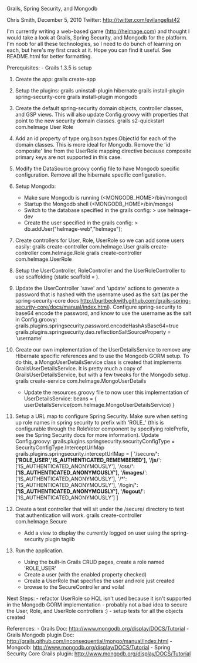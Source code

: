 Grails, Spring Security, and Mongodb

Chris Smith, December 5, 2010
Twitter: http://twitter.com/evilangelist42

I'm currently writing a web-based game (http://helmage.com) and thought I would take a look at Grails, Spring Security, and Mongodb for the platform.  I'm noob for all these technologies, so I need to do bunch of learning on each, but here's my first crack at it.  Hope you can find it useful.  See README.html for better formatting.

Prerequisites:
    - Grails 1.3.5 is setup


1. Create the app:
        grails create-app

2. Setup the plugins:
        grails uninstall-plugin hibernate
        grails install-plugin spring-security-core
        grails install-plugin mongodb

3. Create the default spring-security domain objects, controller classes, and GSP views.  This will also update Config.groovy with properties that point to the new security domain classes.
        grails s2-quickstart com.helmage User Role
    
4. Add an id property of type org.bson.types.ObjectId for each of the domain classes.  This is more ideal for Mongodb.  Remove the 'id composite' line from the UserRole mapping directive because composite primary keys are not supported in this case.

5. Modify the DataSource.groovy config file to have Mongodb specific configuration.  Remove all the hibernate specific configuration.

6. Setup Mongodb:
    - Make sure Mongodb is running (<MONGODB_HOME>/bin/mongod)
    - Startup the Mongodb shell (<MONGODB_HOME>/bin/mongo)
    - Switch to the database specified in the grails config: > use helmage-dev
    - Create the user specified in the grails config: > db.addUser("helmage-web","helmage");

7. Create controllers for User, Role, UserRole so we can add some users easily:
        grails create-controller com.helmage.User
        grails create-controller com.helmage.Role
        grails create-controller com.helmage.UserRole

10. Setup the UserController, RoleController and the UserRoleController to use scaffolding (static scaffold = <domainClass>).

11. Update the UserController 'save' and 'update' actions to generate a password that is hashed with the username used as the salt (as per the spring-security-core docs http://burtbeckwith.github.com/grails-spring-security-core/docs/manual/index.html). Configure spring-security to base64 encode the password, and know to use the username as the salt in Config.groovy:
		grails.plugins.springsecurity.password.encodeHashAsBase64=true
		grails.plugins.springsecurity.dao.reflectionSaltSourceProperty = 'username'

12. Create our own implementation of the UserDetailsService to remove any Hibernate specific references and to use the Mongodb GORM setup.  To do this, a MongoUserDetailsService class is created that implements GrailsUserDetailsService.  It is pretty much a copy of GrailsUserDetailsService, but with a few tweaks for the Mongodb setup.
        grails create-service com.helmage.MongoUserDetails

    - Update the resources.groovy file to now user this implementation of UserDetailsService:
		beans = {
			userDetailsService(com.helmage.MongoUserDetailsService)
		}

13. Setup a URL map to configure Spring Security.  Make sure when setting up role names in spring security to prefix with 'ROLE_' (this is configurable through the RoleVoter component by specifying rolePrefix, see the Spring Security docs for more information).  Update Config.groovy:
		grails.plugins.springsecurity.securityConfigType = SecurityConfigType.InterceptUrlMap
		grails.plugins.springsecurity.interceptUrlMap = [
			'/secure/**':    ['ROLE_USER','IS_AUTHENTICATED_REMEMBERED'],
			'/js/**':        ['IS_AUTHENTICATED_ANONYMOUSLY'],
			'/css/**':       ['IS_AUTHENTICATED_ANONYMOUSLY'],
			'/images/**':    ['IS_AUTHENTICATED_ANONYMOUSLY'],
			'/*':            ['IS_AUTHENTICATED_ANONYMOUSLY'],
			'/login/**':     ['IS_AUTHENTICATED_ANONYMOUSLY'],
			'/logout/**':    ['IS_AUTHENTICATED_ANONYMOUSLY']
		]

14. Create a test controller that will sit under the /secure/ directory to test that authentication will work.
        grails create-controller com.helmage.Secure

    - Add a view to display the currently logged on user using the spring-security plugin taglib

15. Run the application.
    - Using the built-in Grails CRUD pages, create a role named 'ROLE_USER'
    - Create a user (with the enabled property checked)
    - Create a UserRole that specifies the user and role just created
    - browse to the SecureController and voila!

Next Steps:
    - refactor UserRole so HQL isn't used because it isn't supported in the Mongodb GORM implementation
    - probably not a bad idea to secure the User, Role, and UserRole controllers :)
    - setup tests for all the objects created


References:
    - Grails Doc: http://www.mongodb.org/display/DOCS/Tutorial
    - Grails Mongodb plugin Doc: http://grails.github.com/inconsequential/mongo/manual/index.html
    - Mongodb: http://www.mongodb.org/display/DOCS/Tutorial
    - Spring Security Core Grails plugin: http://www.mongodb.org/display/DOCS/Tutorial

